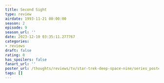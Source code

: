 ```yaml
---
title: Second Sight
type: review
airdate: 1993-11-21 00:00:00
season: 2
episode: 9
season_url: ''
date: 2023-12-10 03:35:11.277767
categories:
- reviews
draft: false
rating: 0
has_spoilers: false
fanart_url: ''
poster_url: /thoughts/reviews/tv/star-trek-deep-space-nine/series_poster.jpg
tags: []
---
```


